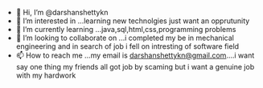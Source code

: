 - 👋 Hi, I’m @darshanshettykn
- 👀 I’m interested in ...learning new technolgies just want an opprutunity
- 🌱 I’m currently learning ...java,sql,html,css,programming problems
- 💞️ I’m looking to collaborate on ...i completed my be in mechanical engineering and in search of job i fell on intresting of software field
- 📫 How to reach me ...my email is darshanshettykn@gmail.com....i want say one thing my friends all got job by scaming but i want a genuine job with my hardwork

<!---
darshanshettykn/darshanshettykn is a ✨ special ✨ repository because its `README.md` (this file) appears on your GitHub profile.
You can click the Preview link to take a look at your changes.
--->
